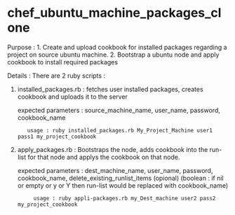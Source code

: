 chef_ubuntu_machine_packages_clone
==================================

Purpose : 1. Create and upload cookbook for installed packages regarding a project on source ubuntu machine. 
          2. Bootstrap a ubuntu node and apply cookbook to install required packages

Details : There are 2 ruby scripts : 
          
1. installed_packages.rb : fetches user installed packages, creates cookbook and uploads it to the server
             
   expected parameters : source_machine_name, 
                         user_name, 
                         password, 
                         cookbook_name
                                     
          usage : ruby installed_packages.rb My_Project_Machine user1 pass1 my_project_cookbook
            
2. apply_packages.rb : Bootstraps the node, adds cookbook into the run-list for that node and applys the cookbook on that node.
             
   expected parameters : dest_machine_name, 
                         user_name, 
                         password, 
                         cookbook_name, 
                         delete_existing_runlist_items (opional) (boolean : if nil or empty or y or Y then run-list would be replaced with cookbook_name)
            
            usage : ruby appli-packages.rb my_Dest_machine user2 pass2 my_project_cookbook
